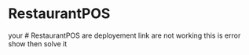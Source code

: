 # RestaurantPOS
your # RestaurantPOS are deployement link are not working this is error show then solve it

